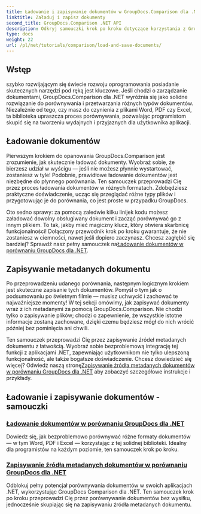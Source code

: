 ```yaml
---
title: Ładowanie i zapisywanie dokumentów w GroupDocs.Comparison dla .NET
linktitle: Załaduj i zapisz dokumenty
second_title: GroupDocs.Comparison .NET API
description: Odkryj samouczki krok po kroku dotyczące korzystania z GroupDocs.Comparison dla .NET, aby sprawnie ładować i zapisywać dokumenty. Idealne dla programistów, którzy chcą usprawnić porównywanie dokumentów.
type: docs
weight: 22
url: /pl/net/tutorials/comparison/load-and-save-documents/
---
```

## Wstęp

szybko rozwijającym się świecie rozwoju oprogramowania posiadanie skutecznych narzędzi pod ręką jest kluczowe. Jeśli chodzi o zarządzanie dokumentami, GroupDocs.Comparison dla .NET wyróżnia się jako solidne rozwiązanie do porównywania i przetwarzania różnych typów dokumentów. Niezależnie od tego, czy masz do czynienia z plikami Word, PDF czy Excel, ta biblioteka upraszcza proces porównywania, pozwalając programistom skupić się na tworzeniu wydajnych i przyjaznych dla użytkownika aplikacji.

## Ładowanie dokumentów

Pierwszym krokiem do opanowania GroupDocs.Comparison jest zrozumienie, jak skutecznie ładować dokumenty. Wyobraź sobie, że bierzesz udział w wyścigu — jeśli nie możesz płynnie wystartować, zostaniesz w tyle! Podobnie, prawidłowe ładowanie dokumentów jest niezbędne do płynnego porównania. Ten samouczek przeprowadzi Cię przez proces ładowania dokumentów w różnych formatach. Zdobędziesz praktyczne doświadczenie, ucząc się przeglądać różne typy plików i przygotowując je do porównania, co jest proste w przypadku GroupDocs.

Oto sedno sprawy: za pomocą zaledwie kilku linijek kodu możesz załadować dowolny obsługiwany dokument i zacząć porównywać go z innym plikiem. To tak, jakby mieć magiczny klucz, który otwiera skarbnicę funkcjonalności! Dołączony przewodnik krok po kroku gwarantuje, że nie zostaniesz w ciemności, nawet jeśli dopiero zaczynasz. Chcesz zagłębić się bardziej? Sprawdź nasz pełny samouczek na[Ładowanie dokumentów w porównaniu GroupDocs dla .NET](./load-documents/).

## Zapisywanie metadanych dokumentu

Po przeprowadzeniu udanego porównania, następnym logicznym krokiem jest skuteczne zapisanie tych dokumentów. Pomyśl o tym jak o podsumowaniu po świetnym filmie — musisz uchwycić i zachować te najważniejsze momenty! W tej sekcji omówimy, jak zapisywać dokumenty wraz z ich metadanymi za pomocą GroupDocs.Comparison. Nie chodzi tylko o zapisywanie plików; chodzi o zapewnienie, że wszystkie istotne informacje zostaną zachowane, dzięki czemu będziesz mógł do nich wrócić później bez pominięcia ani chwili.

Ten samouczek przeprowadzi Cię przez zapisywanie źródeł metadanych dokumentu z łatwością. Wyobraź sobie bezproblemową integrację tej funkcji z aplikacjami .NET, zapewniając użytkownikom nie tylko ulepszoną funkcjonalność, ale także bogatsze doświadczenie. Chcesz dowiedzieć się więcej? Odwiedź naszą stronę[Zapisywanie źródła metadanych dokumentów w porównaniu GroupDocs dla .NET](./save-documents-metadata-source/) aby zobaczyć szczegółowe instrukcje i przykłady.

## Ładowanie i zapisywanie dokumentów - samouczki
### [Ładowanie dokumentów w porównaniu GroupDocs dla .NET](./load-documents/)
Dowiedz się, jak bezproblemowo porównywać różne formaty dokumentów — w tym Word, PDF i Excel — korzystając z tej solidnej biblioteki. Idealny dla programistów na każdym poziomie, ten samouczek krok po kroku.
### [Zapisywanie źródła metadanych dokumentów w porównaniu GroupDocs dla .NET](./save-documents-metadata-source/)
Odblokuj pełny potencjał porównywania dokumentów w swoich aplikacjach .NET, wykorzystując GroupDocs Comparison dla .NET. Ten samouczek krok po kroku przeprowadzi Cię przez porównywanie dokumentów bez wysiłku, jednocześnie skupiając się na zapisywaniu źródła metadanych dokumentu.